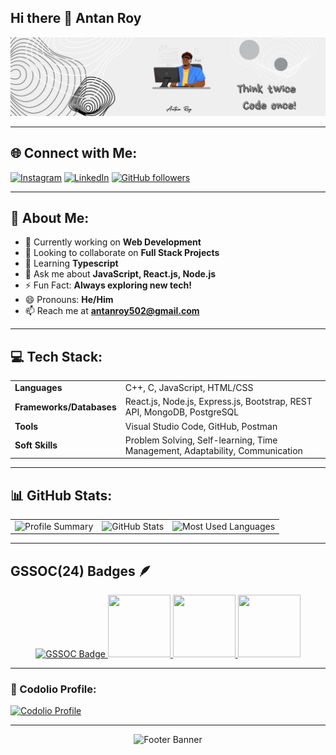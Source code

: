 ## Hi there 👋 Antan Roy
<p align="center">
  <img src="https://github.com/antan2002/antan2002/blob/main/Think%20Twice.png" alt="Banner">
</p>

---

## 🌐 Connect with Me:

  <a href="https://instagram.com/antan.r_"><img src="https://img.shields.io/badge/Instagram-%23E4405F.svg?style=for-the-badge&logo=instagram&logoColor=white" alt="Instagram"/></a>
  <a href="https://linkedin.com/in/antanroy"><img src="https://img.shields.io/badge/LinkedIn-%230077B5.svg?style=for-the-badge&logo=linkedin&logoColor=white" alt="LinkedIn"/></a>
  <a href="https://github.com/antan2002"><img src="https://img.shields.io/github/followers/antan2002?label=Follow&style=social" alt="GitHub followers"/></a>


---

## 💫 About Me:
- 🔭 Currently working on **Web Development**
- 👯 Looking to collaborate on **Full Stack Projects**
- 🌱 Learning **Typescript**
- 💬 Ask me about **JavaScript, React.js, Node.js**
- ⚡ Fun Fact: **Always exploring new tech!**
- 😄 Pronouns: **He/Him**
- 📫 Reach me at **antanroy502@gmail.com**

---

## 💻 Tech Stack:
<div align="center">
  <table>
    <tr>
      <td><b>Languages</b></td>
      <td>C++, C, JavaScript, HTML/CSS</td>
    </tr>
    <tr>
      <td><b>Frameworks/Databases</b></td>
      <td>React.js, Node.js, Express.js, Bootstrap, REST API, MongoDB, PostgreSQL</td>
    </tr>
    <tr>
      <td><b>Tools</b></td>
      <td>Visual Studio Code, GitHub, Postman</td>
    </tr>
    <tr>
      <td><b>Soft Skills</b></td>
      <td>Problem Solving, Self-learning, Time Management, Adaptability, Communication</td>
    </tr>
  </table>
</div>

---

## 📊 GitHub Stats:
<div align="center">
  <table>
    <tr>
      <td><img width="300em" src="https://github-readme-stats.vercel.app/api?username=antan2002&theme=tokyonight&hide_border=false&include_all_commits=false&count_private=false" alt="Profile Summary"></td>
      <td><img width="300em" src="https://github-readme-streak-stats.herokuapp.com/?user=antan2002&theme=tokyonight&hide_border=false" alt="GitHub Stats"></td>
      <td><img width="300em" src="https://github-readme-stats.vercel.app/api/top-langs/?username=antan2002&theme=tokyonight&hide_border=false&include_all_commits=false&count_private=false&layout=compact" alt="Most Used Languages"></td>
    </tr>
  </table>
</div>

---

## GSSOC(24) Badges 🪶
<p align="center">
  <a href="https://gssoc.girlscript.tech/leaderboard">
    <img src="https://raw.githubusercontent.com/GSSoC24/Postman-Challenge/main/docs/assets/Postman%20White.png" width="100px" height="100px" alt="GSSOC Badge"/>
     <img src="https://raw.githubusercontent.com/GSSoC24/Postman-Challenge/main/docs/assets/2.png" width="100px" height="100px" />
    <img src="https://raw.githubusercontent.com/GSSoC24/Postman-Challenge/main/docs/assets/3.png" width="100px" height="100px" />
    <img src="https://raw.githubusercontent.com/GSSoC24/Postman-Challenge/main/docs/assets/4.png" width="100px" height="100px" />
  </a>
</p>

---

### 📌 Codolio Profile:

  <a href="https://codolio.com/profile/jGJ3Q1ri">
    <img src="https://img.shields.io/badge/View-My_Codolio_Profile-blue?style=for-the-badge&logo=internet-explorer&logoColor=white" alt="Codolio Profile">
  </a>

---

<p align="center">
  <img src="https://capsule-render.vercel.app/api?type=waving&height=300&color=gradient&text=Namaste%20🙏🏾&section=footer&fontSize=41&animation=fadeIn&descAlign=52&descAlignY=74" alt="Footer Banner"/>
</p>
